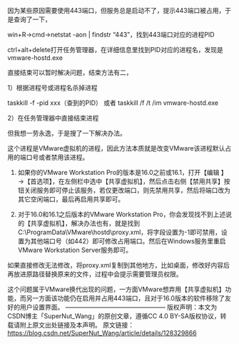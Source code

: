 因为某些原因需要使用443端口，但服务总是启动不了，提示443端口被占用，于是查询了一下，

win+R→cmd→netstat -aon | findstr “443”，找到443端口对应的进程PID

ctrl+alt+delete打开任务管理器，在详细信息里找到PID对应的进程名，发现是vmware-hostd.exe

直接结束可以暂时解决问题，结束方法有二，

1）根据进程号或进程名杀掉进程

taskkill -f -pid xxx（查到的PID） 或者 taskkill /f /t /im vmware-hostd.exe

2）在任务管理器中直接结束进程

但我想一劳永逸，于是搜了一下解决办法。

这个进程是VMware虚拟机的进程，因此方法本质就是改变VMware该进程默认占用的端口号或者禁用该进程。

1) 如果你的VMware Workstation Pro的版本是16.0之前或16.1，打开【编辑 】→【首选项】，在左侧栏中选中【共享虚拟机】，然后点击右侧【禁用共享】按钮关闭服务即可停止该服务，若仅更改端口，则先禁用共享，然后将端口改为其它空闲端口，最后再启用共享即可。



2) 对于16.0和16.1之后版本的VMware Workstation Pro，你会发现找不到上述说的【共享虚拟机】，解决办法也有，就是找到C:\ProgramData\VMware\hostd\proxy.xml，将<httpsPort>字段设置为-1即可禁用，设置为其他端口号（如442）即可修改占用端口。然后在Windows服务里重启VMware Workstation Server服务即可。



如果直接修改无法修改，将proxy.xml复制到其他地方，比如桌面，修改好内容后再放进原路径替换原来的文件，过程中会提示需要管理员权限。

这个问题属于VMware换代出现的问题，一方面VMware想弃用【共享虚拟机】功能，而另一方面该功能仍在启用并占用443端口，且对于16.0版本的软件移除了友好的用户设置界面。
————————————————
版权声明：本文为CSDN博主「SuperNut_Wang」的原创文章，遵循CC 4.0 BY-SA版权协议，转载请附上原文出处链接及本声明。
原文链接：https://blog.csdn.net/SuperNut_Wang/article/details/128329866